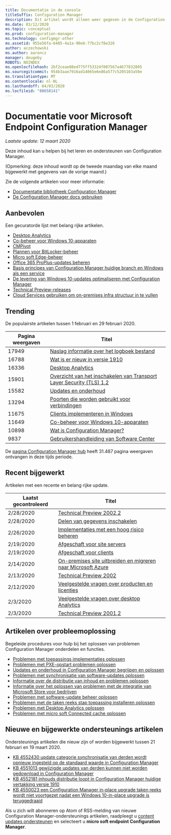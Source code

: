 ```yaml
---
title: Documentatie in de console
titleSuffix: Configuration Manager
description: Dit artikel wordt alleen weer gegeven in de Configuration Manager-console.
ms.date: 03/12/2020
ms.topic: conceptual
ms.prod: configuration-manager
ms.technology: configmgr-other
ms.assetid: 955e56fa-6485-4a1a-90e6-77bc2cf8e326
author: aczechowski
ms.author: aaroncz
manager: dougeby
ROBOTS: NOINDEX
ms.openlocfilehash: 2bf2ceae88ed775ff53324f007567a4677832805
ms.sourcegitcommit: 954b3aae7916ad14065e6e86a577c5205103a50e
ms.translationtype: MT
ms.contentlocale: nl-NL
ms.lasthandoff: 04/03/2020
ms.locfileid: "80658141"
---
```

<!-- 
- Feature 1357546
- This page displays in-console, under the Community workspace, Documentation node. 
- Don't use any relative links; must be full https://docs.microsoft.com and language neutral
- Process: https://microsoft.sharepoint.com/teams/ConfigMgr/Documents/ContentPub/Data%20collection%20process%20for%20Feature%201357546%20In-console%20documentation.docx?web=1
-->

# <a name="microsoft-endpoint-configuration-manager-documentation"></a>Documentatie voor Microsoft Endpoint Configuration Manager

*Laatste update: 12 maart 2020*

Deze inhoud kan u helpen bij het leren en ondersteunen van Configuration Manager.

(Opmerking: deze inhoud wordt op de tweede maandag van elke maand bijgewerkt met gegevens van de vorige maand.)

Zie de volgende artikelen voor meer informatie:

- [Documentatie bibliotheek Configuration Manager](https://docs.microsoft.com/configmgr)  
- [De Configuration Manager docs gebruiken](https://docs.microsoft.com/configmgr/core/understand/use-docs)

## <a name="recommended"></a>Aanbevolen

Een gecuratorde lijst met belang rijke artikelen.

- [Desktop Analytics](https://docs.microsoft.com/configmgr/desktop-analytics/overview)
- [Co-beheer voor Windows 10-apparaten](https://docs.microsoft.com/configmgr/comanage/overview)  
- [CMPivot](https://docs.microsoft.com/configmgr/core/servers/manage/cmpivot)  
- [Plannen voor BitLocker-beheer](https://docs.microsoft.com/configmgr/protect/plan-design/bitlocker-management)  
- [Micro soft Edge-beheer](https://docs.microsoft.com/configmgr/apps/deploy-use/deploy-edge)  
- [Office 365 ProPlus-updates beheren](https://docs.microsoft.com/configmgr/sum/deploy-use/manage-office-365-proplus-updates)  
- [Basis principes van Configuration Manager huidige branch en Windows als een service](https://docs.microsoft.com/configmgr/core/understand/configuration-manager-and-windows-as-service)
- [De levering van Windows 10-updates optimaliseren met Configuration Manager](https://docs.microsoft.com/configmgr/sum/deploy-use/optimize-windows-10-update-delivery)
- [Technical Preview-releases](https://docs.microsoft.com/configmgr/core/get-started/technical-preview)
- [Cloud Services gebruiken om on-premises infra structuur in te vullen](https://docs.microsoft.com/configmgr/core/understand/use-cloud-services)

## <a name="trending"></a>Trending

De populairste artikelen tussen 1 februari en 29 februari 2020.

| Pagina weergaven | Titel |
|------------|-------|
| 17949 | [Naslag informatie over het logboek bestand](https://docs.microsoft.com/configmgr/core/plan-design/hierarchy/log-files) |
| 16788 | [Wat is er nieuw in versie 1910](https://docs.microsoft.com/configmgr/core/plan-design/changes/whats-new-in-version-1910) |
| 16336 | [Desktop Analytics](https://docs.microsoft.com/configmgr/desktop-analytics/overview) |
| 15901 | [Overzicht van het inschakelen van Transport Layer Security (TLS) 1,2](https://docs.microsoft.com/configmgr/core/plan-design/security/enable-tls-1-2) |
| 15582 | [Updates en onderhoud](https://docs.microsoft.com/configmgr/core/servers/manage/updates) |
| 13294 | [Poorten die worden gebruikt voor verbindingen](https://docs.microsoft.com/configmgr/core/plan-design/hierarchy/ports) |
| 11675 | [Clients implementeren in Windows](https://docs.microsoft.com/configmgr/core/clients/deploy/deploy-clients-to-windows-computers) |
| 11649 | [Co-beheer voor Windows 10-apparaten](https://docs.microsoft.com/configmgr/comanage/overview) |
| 10898 | [Wat is Configuration Manager?](https://docs.microsoft.com/configmgr/core/understand/introduction) |
| 9837 | [Gebruikershandleiding van Software Center](https://docs.microsoft.com/configmgr/core/understand/software-center) |

De [pagina Configuration Manager hub](https://docs.microsoft.com/configmgr/) heeft 31.487 pagina weergaven ontvangen in deze tijds periode.

## <a name="recently-updated"></a>Recent bijgewerkt

Artikelen met een recente en belang rijke update.

| Laatst gecontroleerd | Titel |
|---------------|-------|
| 2/28/2020 | [Technical Preview 2002,2](https://docs.microsoft.com/configmgr/core/get-started/2020/technical-preview-2002-2) |
| 2/28/2020 | [Delen van gegevens inschakelen](https://docs.microsoft.com/configmgr/desktop-analytics/enable-data-sharing) |
| 2/26/2020 | [Implementaties met een hoog risico beheren](https://docs.microsoft.com/configmgr/core/servers/manage/settings-to-manage-high-risk-deployments) |
| 2/19/2020 | [Afgeschaft voor site servers](https://docs.microsoft.com/configmgr/core/plan-design/changes/deprecated/removed-and-deprecated-server) |
| 2/19/2020 | [Afgeschaft voor clients](https://docs.microsoft.com/configmgr/core/plan-design/changes/deprecated/removed-and-deprecated-client) |
| 2/14/2020 | [On-premises site uitbreiden en migreren naar Microsoft Azure](https://docs.microsoft.com/configmgr/core/support/azure-migration-tool) |
| 2/13/2020 | [Technical Preview 2002](https://docs.microsoft.com/configmgr/core/get-started/2020/technical-preview-2002) |
| 2/12/2020 | [Veelgestelde vragen over producten en licenties](https://docs.microsoft.com/configmgr/core/understand/product-and-licensing-faq) |
| 2/3/2020 | [Veelgestelde vragen over desktop Analytics](https://docs.microsoft.com/configmgr/desktop-analytics/faq) |
| 2/3/2020 | [Technical Preview 2001,2](https://docs.microsoft.com/configmgr/core/get-started/2020/technical-preview-2001-2) |

## <a name="troubleshooting-articles"></a>Artikelen over probleemoplossing

Begeleide procedures voor hulp bij het oplossen van problemen Configuration Manager onderdelen en functies.

- [Problemen met toepassings implementaties oplossen](https://docs.microsoft.com/configmgr/apps/understand/app-deployment-technical-reference)
- [Problemen met PXE-opstart problemen oplossen](https://support.microsoft.com/help/4468612)
- [Updates en onderhoud in Configuration Manager begrijpen en oplossen](https://support.microsoft.com/help/4490424)
- [Problemen met synchronisatie van software-updates oplossen](https://support.microsoft.com/help/10059)
- [Informatie over de distributie van inhoud en problemen oplossen](https://support.microsoft.com/help/4482728)
- [Informatie over het oplossen van problemen met de integratie van Microsoft Store voor bedrijven](https://docs.microsoft.com/configmgr/apps/deploy-use/troubleshoot-microsoft-store-for-business-integration)
- [Problemen met software-update beheer oplossen](https://support.microsoft.com/help/10680)
- [Problemen met de taken reeks stap toepassing installeren oplossen](https://support.microsoft.com/help/18408/)
- [Problemen met Desktop Analytics oplossen](https://docs.microsoft.com/configmgr/desktop-analytics/troubleshooting)
- [Problemen met micro soft Connected cache oplossen](https://docs.microsoft.com/configmgr/core/servers/deploy/configure/troubleshoot-microsoft-connected-cache)

## <a name="new-and-updated-support-articles"></a>Nieuwe en bijgewerkte ondersteunings artikelen

Ondersteunings artikelen die nieuw zijn of worden bijgewerkt tussen 21 februari en 19 maart 2020.

- [KB 4552430 update categorie synchronisatie van derden wordt opnieuw ingesteld op de standaard waarde in Configuration Manager](https://support.microsoft.com/help/4552430)
- [KB 4551013 gewijzigde updates van derden kunnen niet worden gedownload in Configuration Manager](https://support.microsoft.com/help/4551013)
- [KB 4552181 inhouds distributie loopt in Configuration Manager huidige vertakking versie 1910](https://support.microsoft.com/help/4552181)
- [KB 4550023 een Configuration Manager in-place upgrade taken reeks wordt niet voortgezet nadat een Windows 10-in-place upgrade is teruggedraaid](https://support.microsoft.com/help/4550023)

Als u zich wilt abonneren op Atom of RSS-melding van nieuwe Configuration Manager-ondersteunings artikelen, raadpleegt u [content updates ondersteunen](https://support.microsoft.com/help/4089498/) en selecteert u **micro soft endpoint Configuration Manager**.
